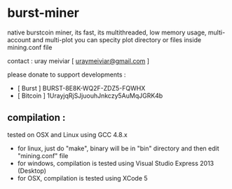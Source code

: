burst-miner
===========

native burstcoin miner, its fast, its multithreaded, low memory usage, multi-account and multi-plot
you can specity plot directory or files inside mining.conf file

contact : uray meiviar [ uraymeiviar@gmail.com ]

please donate to support developments :

+ [ Burst   ] BURST-8E8K-WQ2F-ZDZ5-FQWHX
+ [ Bitcoin ] 1UrayjqRjSJjuouhJnkczy5AuMqJGRK4b

## compilation :
tested on OSX and Linux using GCC 4.8.x

+ for linux, just do "make", binary will be in "bin" directory and then edit "mining.conf" file
+ for windows, compilation is tested using Visual Studio Express 2013 (Desktop)
+ for OSX, compilation is tested using XCode 5
